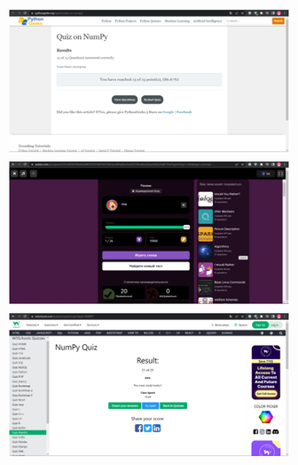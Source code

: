 ![pythongeeks](<Quiz Results/pythongeeks.png>)

![quizizz](<Quiz Results/quizizz.png>)

![w3schools](<Quiz Results/w3schools.png>)